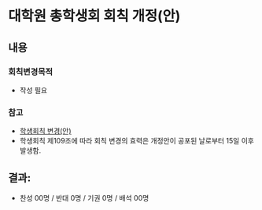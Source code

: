 대학원 총학생회 회칙 개정(안)
===

## 내용
### 회칙변경목적

- 작성 필요

### 참고
 - [학생회칙 변경(안)](https://docs.google.com/spreadsheets/d/1-tobMu_s3dZsQr18Rw3IBO-Xf30c7V1e5AAtBXZCCfA/edit?usp=sharing)
 - 학생회칙 제109조에 따라 회칙 변경의 효력은 개정안이 공포된 날로부터 15일 이후 발생함.

## 결과:
- 찬성 00명 / 반대 0명 / 기권 0명 / 배석 00명
